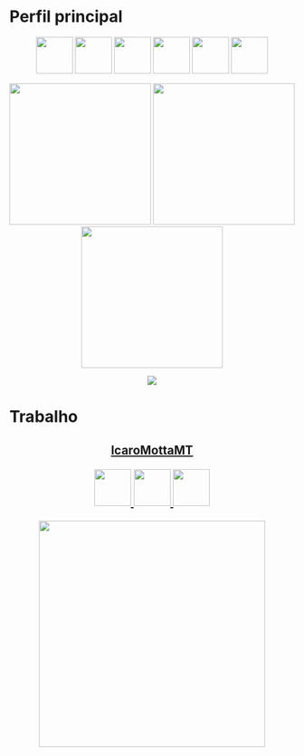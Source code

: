 # Perfil principal

<p align="center">
  <img src="https://cdn.jsdelivr.net/gh/devicons/devicon@latest/icons/react/react-original.svg" width="65" />
  <img src="https://cdn.jsdelivr.net/gh/devicons/devicon@latest/icons/vuejs/vuejs-original.svg" width="65" />
  <img src="https://cdn.jsdelivr.net/gh/devicons/devicon@latest/icons/nodejs/nodejs-original.svg" width="65" />
  <img src="https://cdn.jsdelivr.net/gh/devicons/devicon@latest/icons/cplusplus/cplusplus-plain.svg" width="65" />
  <img src="https://cdn.jsdelivr.net/gh/devicons/devicon@latest/icons/go/go-original-wordmark.svg" width="65" />
  <img src="https://cdn.jsdelivr.net/gh/devicons/devicon@latest/icons/flutter/flutter-original.svg" width="65" />
</p>

<p align="center">
  <img src="https://github-readme-stats.vercel.app/api?username=icarosuper&count_private=true&include_all_commits=true&show_icons=true&theme=dark" width="250" />
  
  <img src="https://github-readme-stats.vercel.app/api/top-langs/?username=icarosuper&layout=compact&count_private=true&include_all_commits=true&show_icons=true&theme=dark" width="250" />
  
  <img src="https://github-readme-streak-stats.herokuapp.com?user=icarosuper&theme=dark" width="250">
</p>

<p align="center">
  <img src="https://github-profile-trophy.vercel.app/?username=icarosuper&theme=discord&no-bg=true&margin-w=4&margin-h=4">
</p>

# Trabalho

<h2>
<a href="https://github.com/IcaroMottaMT">
  <p align="center">IcaroMottaMT</p>
  
  <p align="center">
    <img src="https://cdn.jsdelivr.net/gh/devicons/devicon@latest/icons/dotnetcore/dotnetcore-original.svg" width="65" />
    <img src="https://cdn.jsdelivr.net/gh/devicons/devicon@latest/icons/angularjs/angularjs-plain.svg" width="65" />
    <img src="https://cdn.jsdelivr.net/gh/devicons/devicon@latest/icons/postgresql/postgresql-original.svg" width="65" />
  </p>
  
  <p align="center">
    <img src="https://github-readme-streak-stats.herokuapp.com?user=IcaroMottaMT&theme=dark" width="400">
  </p>
</a>
</h2>
  
